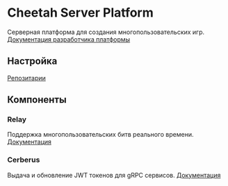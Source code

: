 # Cheetah Server Platform

Серверная платформа для создания многопользовательских игр.
[Документация разработчика платформы](docs/internal/index.md)


## Настройка 
[Репозитарии](docs/repo.md)

## Компоненты

### Relay
Поддержка многопользовательских битв реального времени.
[Документация](components/relay/docs/index.md)

### Сerberus
Выдача и обновление JWT токенов для gRPC сервисов.
[Документация](components/cerberus/README.md)




